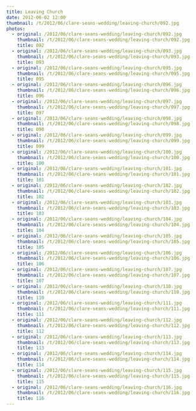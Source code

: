 ```yaml
---
title: Leaving Church
date: 2012-06-02 12:00
thumbnail: /t/2012/06/clare-seans-wedding/leaving-church/092.jpg
photos:
  - original: /2012/06/clare-seans-wedding/leaving-church/092.jpg
    thumbnail: /t/2012/06/clare-seans-wedding/leaving-church/092.jpg
    title: 092
  - original: /2012/06/clare-seans-wedding/leaving-church/093.jpg
    thumbnail: /t/2012/06/clare-seans-wedding/leaving-church/093.jpg
    title: 093
  - original: /2012/06/clare-seans-wedding/leaving-church/095.jpg
    thumbnail: /t/2012/06/clare-seans-wedding/leaving-church/095.jpg
    title: 095
  - original: /2012/06/clare-seans-wedding/leaving-church/096.jpg
    thumbnail: /t/2012/06/clare-seans-wedding/leaving-church/096.jpg
    title: 096
  - original: /2012/06/clare-seans-wedding/leaving-church/097.jpg
    thumbnail: /t/2012/06/clare-seans-wedding/leaving-church/097.jpg
    title: 097
  - original: /2012/06/clare-seans-wedding/leaving-church/098.jpg
    thumbnail: /t/2012/06/clare-seans-wedding/leaving-church/098.jpg
    title: 098
  - original: /2012/06/clare-seans-wedding/leaving-church/099.jpg
    thumbnail: /t/2012/06/clare-seans-wedding/leaving-church/099.jpg
    title: 099
  - original: /2012/06/clare-seans-wedding/leaving-church/100.jpg
    thumbnail: /t/2012/06/clare-seans-wedding/leaving-church/100.jpg
    title: 100
  - original: /2012/06/clare-seans-wedding/leaving-church/101.jpg
    thumbnail: /t/2012/06/clare-seans-wedding/leaving-church/101.jpg
    title: 101
  - original: /2012/06/clare-seans-wedding/leaving-church/102.jpg
    thumbnail: /t/2012/06/clare-seans-wedding/leaving-church/102.jpg
    title: 102
  - original: /2012/06/clare-seans-wedding/leaving-church/103.jpg
    thumbnail: /t/2012/06/clare-seans-wedding/leaving-church/103.jpg
    title: 103
  - original: /2012/06/clare-seans-wedding/leaving-church/104.jpg
    thumbnail: /t/2012/06/clare-seans-wedding/leaving-church/104.jpg
    title: 104
  - original: /2012/06/clare-seans-wedding/leaving-church/105.jpg
    thumbnail: /t/2012/06/clare-seans-wedding/leaving-church/105.jpg
    title: 105
  - original: /2012/06/clare-seans-wedding/leaving-church/106.jpg
    thumbnail: /t/2012/06/clare-seans-wedding/leaving-church/106.jpg
    title: 106
  - original: /2012/06/clare-seans-wedding/leaving-church/107.jpg
    thumbnail: /t/2012/06/clare-seans-wedding/leaving-church/107.jpg
    title: 107
  - original: /2012/06/clare-seans-wedding/leaving-church/110.jpg
    thumbnail: /t/2012/06/clare-seans-wedding/leaving-church/110.jpg
    title: 110
  - original: /2012/06/clare-seans-wedding/leaving-church/111.jpg
    thumbnail: /t/2012/06/clare-seans-wedding/leaving-church/111.jpg
    title: 111
  - original: /2012/06/clare-seans-wedding/leaving-church/112.jpg
    thumbnail: /t/2012/06/clare-seans-wedding/leaving-church/112.jpg
    title: 112
  - original: /2012/06/clare-seans-wedding/leaving-church/113.jpg
    thumbnail: /t/2012/06/clare-seans-wedding/leaving-church/113.jpg
    title: 113
  - original: /2012/06/clare-seans-wedding/leaving-church/114.jpg
    thumbnail: /t/2012/06/clare-seans-wedding/leaving-church/114.jpg
    title: 114
  - original: /2012/06/clare-seans-wedding/leaving-church/115.jpg
    thumbnail: /t/2012/06/clare-seans-wedding/leaving-church/115.jpg
    title: 115
  - original: /2012/06/clare-seans-wedding/leaving-church/116.jpg
    thumbnail: /t/2012/06/clare-seans-wedding/leaving-church/116.jpg
    title: 116
---
```

